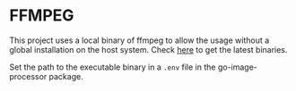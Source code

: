 # FFMPEG

This project uses a local binary of ffmpeg to allow the usage without a global installation on the host system. Check [here](https://ffmpeg.org/download.html) to get the latest binaries.

Set the path to the executable binary in a `.env` file in the go-image-processor package.
